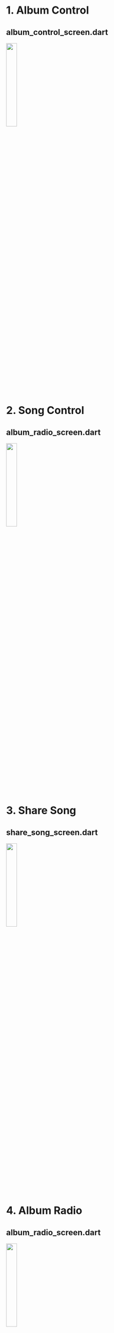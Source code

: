 # 1. Album Control

## album_control_screen.dart
<img height="24%" width="24%" src="https://github.com/KRFLUTTERUG/wiki-flutter-widget/assets/17956765/751ddd0e-e7f8-4475-947d-dd8953c5651a">

# 2. Song Control

## album_radio_screen.dart
<img height="24%" width="24%" src="https://github.com/KRFLUTTERUG/wiki-flutter-widget/assets/17956765/40b73aca-ff82-4389-8b5c-3d56c15d6658">

# 3. Share Song

## share_song_screen.dart
<img height="24%" width="24%" src="https://github.com/KRFLUTTERUG/wiki-flutter-widget/assets/17956765/8d69099c-aaaf-4e91-ae23-c7e7e23d7b29">

# 4. Album Radio

## album_radio_screen.dart
<img height="24%" width="24%" src="https://github.com/KRFLUTTERUG/wiki-flutter-widget/assets/17956765/7c1869c3-c81c-4ad2-ba0b-2217baea60d8">

# 5. Listening On

## listening_on_screen.dart
<img height="24%" width="24%" src="https://github.com/KRFLUTTERUG/wiki-flutter-widget/assets/17956765/ed9b3196-06d2-4ad5-b723-03e53e691535">

# 6. Lyrics Section

## lyrics_section.dart
<img height="24%" width="24%" src="https://github.com/KRFLUTTERUG/wiki-flutter-widget/assets/17956765/20605500-fffc-4851-aa26-001004331333">

# 7. Lyrics

## lyrics_screen.dart
<img height="24%" width="24%" src="https://github.com/KRFLUTTERUG/wiki-flutter-widget/assets/17956765/89abe991-9936-46ec-a56a-c702eec589fc">

# 8. Track View

## track_view_screen.dart
<img height="24%" width="24%" src="https://github.com/KRFLUTTERUG/wiki-flutter-widget/assets/17956765/cb08880a-3751-4377-afc9-48da28abdd89">

